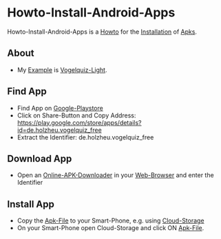 # Howto-Install-Android-Apps

Howto-Install-Android-Apps is a [Howto](700022.md) for the [Installation](404.md) of [Apks](9000176.md).

## About

- My [Example](60032.md) is [Vogelquiz-Light](404.md).

## Find App

- Find App on [Google-Playstore](404.md)
- Click on Share-Button and Copy Address: https://play.google.com/store/apps/details?id=de.holzheu.vogelquiz_free
- Extract the Identifier: de.holzheu.vogelquiz_free

## Download App

- Open an [Online-APK-Downloader](404.md) in your [Web-Browser](9000128.md) and enter the Identifier

## Install App

- Copy the [Apk-File](9000176.md) to your Smart-Phone, e.g. using [Cloud-Storage](404.md)
- On your Smart-Phone open Cloud-Storage and click ON [Apk-File](9000176.md).
